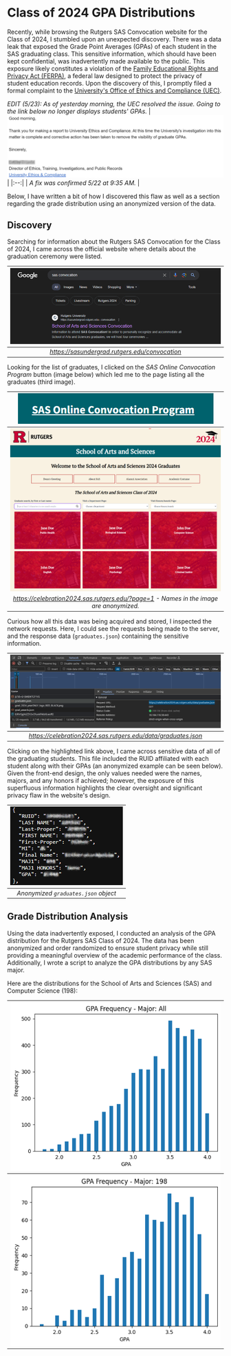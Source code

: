 # Class of 2024 GPA Distributions

Recently, while browsing the Rutgers SAS Convocation website for the Class of 2024, I stumbled upon an unexpected discovery. There was a data leak that exposed the Grade Point Averages (GPAs) of each student in the SAS graduating class. This sensitive information, which should have been kept confidential, was inadvertently made available to the public. This exposure likely constitutes a violation of the [Family Educational Rights and Privacy Act (FERPA)](https://www2.ed.gov/policy/gen/guid/fpco/ferpa/index.html), a federal law designed to protect the privacy of student education records. Upon the discovery of this, I promptly filed a formal complaint to the [University's Office of Ethics and Compliance (UEC)](https://uec.rutgers.edu/).

*EDIT (5/23): As of yesterday morning, the UEC resolved the issue. Going to the link below no longer displays students' GPAs.*
| ![image](assets/correction-email.png) |
|:--:|
| *A fix was confirmed 5/22 at 9:35 AM.* |

Below, I have written a bit of how I discovered this flaw as well as a section regarding the grade distribution using an anonymized version of the data.

## Discovery

Searching for information about the Rutgers SAS Convocation for the Class of 2024, I came across the official website where details about the graduation ceremony were listed.

| ![image](assets/google-search.png) |
|:--:|
| *https://sasundergrad.rutgers.edu/convocation* |

Looking for the list of graduates, I clicked on the *SAS Online Convocation Program* button (image below) which led me to the page listing all the graduates (third image).

| ![image](assets/convocation-button.png) |
|:--:|
| ![image](assets/anonymized-grad-list.png) |
| *https://celebration2024.sas.rutgers.edu/?page=1 - Names in the image are anonymized.* |


Curious how all this data was being acquired and stored, I inspected the network requests. Here, I could see the requests being made to the server, and the response data (`graduates.json`) containing the sensitive information.

| ![image](assets/network-requests.png)|
|:--:|
| *https://celebration2024.sas.rutgers.edu/data/graduates.json* |

Clicking on the highlighted link above, I came across sensitive data of all of the graduating students. This file included the RUID affiliated with each student along with their GPAs (an anonymized example can be seen below). Given the front-end design, the only values needed were the names, majors, and any honors if achieved; however, the exposure of this superfluous information highlights the clear oversight and significant privacy flaw in the website's design.

| ![image](assets/json-object.png) |
|:--:|
| *Anonymized `graduates.json` object* |

## Grade Distribution Analysis

Using the data inadvertently exposed, I conducted an analysis of the GPA distribution for the Rutgers SAS Class of 2024. The data has been anonymized and order randomized to ensure student privacy while still providing a meaningful overview of the academic performance of the class. Additionally, I wrote a script to analyze the GPA distributions by any SAS major.

Here are the distributions for the School of Arts and Sciences (SAS) and Computer Science (198):

| ![image](assets/sas-gpa-distribution.png) | 
|:--:|
| ![image](assets/198-gpa-distribution.png) |
